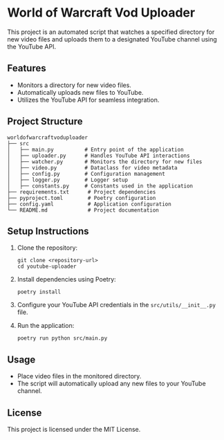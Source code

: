 # World of Warcraft Vod Uploader

This project is an automated script that watches a specified directory for new video files and uploads them to a designated YouTube channel using the YouTube API.

## Features

- Monitors a directory for new video files.
- Automatically uploads new files to YouTube.
- Utilizes the YouTube API for seamless integration.

## Project Structure

```
worldofwarcraftvoduploader
├── src
│   ├── main.py          # Entry point of the application
│   ├── uploader.py      # Handles YouTube API interactions
│   ├── watcher.py       # Monitors the directory for new files
│   ├── video.py         # Dataclass for video metadata
│   ├── config.py        # Configuration management
│   ├── logger.py        # Logger setup
│   ├── constants.py     # Constants used in the application
├── requirements.txt      # Project dependencies
├── pyproject.toml        # Poetry configuration
├── config.yaml           # Application configuration
└── README.md             # Project documentation
```

## Setup Instructions

1. Clone the repository:
   ```
   git clone <repository-url>
   cd youtube-uploader
   ```

2. Install dependencies using Poetry:
   ```
   poetry install
   ```

3. Configure your YouTube API credentials in the `src/utils/__init__.py` file.

4. Run the application:
   ```
   poetry run python src/main.py
   ```

## Usage

- Place video files in the monitored directory.
- The script will automatically upload any new files to your YouTube channel.

## License

This project is licensed under the MIT License.